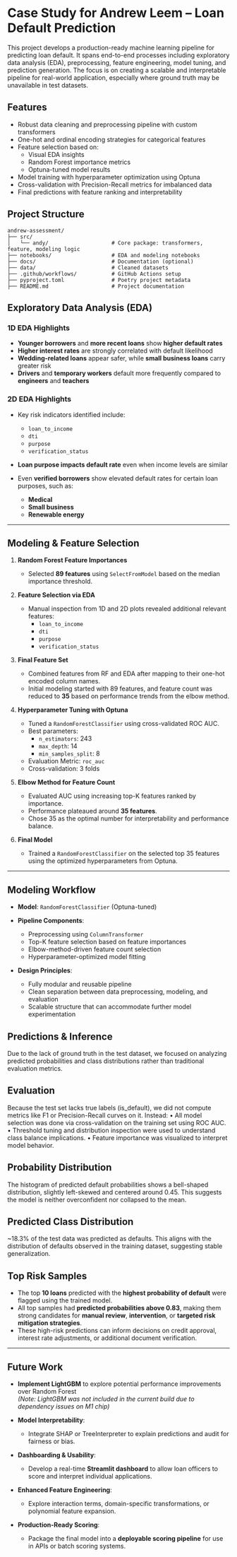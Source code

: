 # Case Study for Andrew Leem – Loan Default Prediction
This project develops a production-ready machine learning pipeline for predicting loan default. It spans end-to-end processes including exploratory data analysis (EDA), preprocessing, feature engineering, model tuning, and prediction generation. The focus is on creating a scalable and interpretable pipeline for real-world application, especially where ground truth may be unavailable in test datasets.


## Features

- Robust data cleaning and preprocessing pipeline with custom transformers
- One-hot and ordinal encoding strategies for categorical features
- Feature selection based on:
  - Visual EDA insights
  - Random Forest importance metrics
  - Optuna-tuned model results
- Model training with hyperparameter optimization using Optuna
- Cross-validation with Precision-Recall metrics for imbalanced data
- Final predictions with feature ranking and interpretability

## Project Structure

```
andrew-assessment/
├── src/
│   └── andy/                    # Core package: transformers, feature, modeling logic
├── notebooks/                   # EDA and modeling notebooks
├── docs/                        # Documentation (optional)
├── data/                        # Cleaned datasets
├── .github/workflows/           # GitHub Actions setup
├── pyproject.toml               # Poetry project metadata
├── README.md                    # Project documentation
```

## Exploratory Data Analysis (EDA)

### 1D EDA Highlights

- **Younger borrowers** and **more recent loans** show **higher default rates**
- **Higher interest rates** are strongly correlated with default likelihood
- **Wedding-related loans** appear safer, while **small business loans** carry greater risk
- **Drivers** and **temporary workers** default more frequently compared to **engineers** and **teachers**

### 2D EDA Highlights

- Key risk indicators identified include:
  - `loan_to_income`
  - `dti`
  - `purpose`
  - `verification_status`

- **Loan purpose impacts default rate** even when income levels are similar
- Even **verified borrowers** show elevated default rates for certain loan purposes, such as:
  - **Medical**
  - **Small business**
  - **Renewable energy**
---

## Modeling & Feature Selection

1. **Random Forest Feature Importances**  
   - Selected **89 features** using `SelectFromModel` based on the median importance threshold.

2. **Feature Selection via EDA**  
   - Manual inspection from 1D and 2D plots revealed additional relevant features:
     - `loan_to_income`
     - `dti`
     - `purpose`
     - `verification_status`

3. **Final Feature Set**  
   - Combined features from RF and EDA after mapping to their one-hot encoded column names.
   - Initial modeling started with 89 features, and feature count was reduced to **35** based on performance trends from the elbow method.

4. **Hyperparameter Tuning with Optuna**  
   - Tuned a `RandomForestClassifier` using cross-validated ROC AUC.
   - Best parameters:
     - `n_estimators`: 243  
     - `max_depth`: 14  
     - `min_samples_split`: 8  
   - Evaluation Metric: `roc_auc`  
   - Cross-validation: 3 folds

5. **Elbow Method for Feature Count**  
   - Evaluated AUC using increasing top-K features ranked by importance.
   - Performance plateaued around **35 features**.
   - Chose 35 as the optimal number for interpretability and performance balance.

6. **Final Model**  
   - Trained a `RandomForestClassifier` on the selected top 35 features using the optimized hyperparameters from Optuna.

---

## Modeling Workflow

- **Model**: `RandomForestClassifier` (Optuna-tuned)

- **Pipeline Components**:
  - Preprocessing using `ColumnTransformer`
  - Top-K feature selection based on feature importances
  - Elbow-method-driven feature count selection
  - Hyperparameter-optimized model fitting

- **Design Principles**:
  - Fully modular and reusable pipeline
  - Clean separation between data preprocessing, modeling, and evaluation
  - Scalable structure that can accommodate further model experimentation

## Predictions & Inference

Due to the lack of ground truth in the test dataset, we focused on analyzing predicted probabilities and class distributions rather than traditional evaluation metrics.

## Evaluation 

Because the test set lacks true labels (is_default), we did not compute metrics like F1 or Precision-Recall curves on it. Instead:
	•	All model selection was done via cross-validation on the training set using ROC AUC.
	•	Threshold tuning and distribution inspection were used to understand class balance implications.
	•	Feature importance was visualized to interpret model behavior.

## Probability Distribution

The histogram of predicted default probabilities shows a bell-shaped distribution, slightly left-skewed and centered around 0.45. This suggests the model is neither overconfident nor collapsed to the mean.

## Predicted Class Distribution

~18.3% of the test data was predicted as defaults. This aligns with the distribution of defaults observed in the training dataset, suggesting stable generalization.

## Top Risk Samples

- The top **10 loans** predicted with the **highest probability of default** were flagged using the trained model.
- All top samples had **predicted probabilities above 0.83**, making them strong candidates for **manual review**, **intervention**, or **targeted risk mitigation strategies**.
- These high-risk predictions can inform decisions on credit approval, interest rate adjustments, or additional document verification.

---

## Future Work

- **Implement LightGBM** to explore potential performance improvements over Random Forest  
  *(Note: LightGBM was not included in the current build due to dependency issues on M1 chip)*

- **Model Interpretability**:
  - Integrate SHAP or TreeInterpreter to explain predictions and audit for fairness or bias.

- **Dashboarding & Usability**:
  - Develop a real-time **Streamlit dashboard** to allow loan officers to score and interpret individual applications.

- **Enhanced Feature Engineering**:
  - Explore interaction terms, domain-specific transformations, or polynomial feature expansion.

- **Production-Ready Scoring**:
  - Package the final model into a **deployable scoring pipeline** for use in APIs or batch scoring systems.
